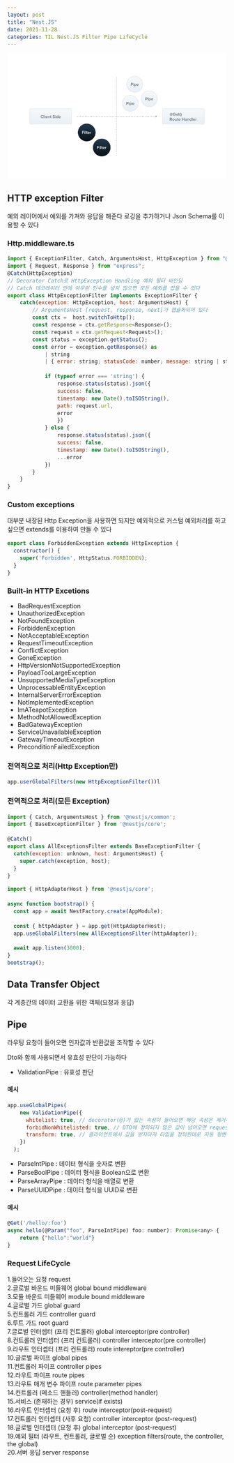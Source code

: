```yaml
---
layout: post
title: "Nest.JS"
date: 2021-11-28
categories: TIL Nest.JS Filter Pipe LifeCycle
---
```


![](https://raw.githubusercontent.com/Action2theFuture/Action2theFuture.github.io/main/_posts/Images/Filter.png)

## HTTP exception Filter
예외 레이어에서 예외를 가져와 응답을 해준다
로깅을 추가하거나 Json Schema를 이용할 수 있다

### Http.middleware.ts
```JavaScript
import { ExceptionFilter, Catch, ArgumentsHost, HttpException } from "@nestjs/common";
import { Request, Response } from "express";
@Catch(HttpException)
// Decorator Catch로 HttpException Handling 예외 필터 바인딩
// Catch 데코레이터 안에 아무런 인수를 넣지 않으면 모든 예외를 잡을 수 있다
export class HttpExceptionFilter implements ExceptionFilter {
    catch(exception: HttpException, host: ArgumentsHost) {
        // ArgumentsHost [request, response, next]가 캡슐화되어 있다
        const ctx =  host.switchToHttp();
        const response = ctx.getResponse<Response>();
        const request = ctx.getRequest<Request>();
        const status = exception.getStatus();
        const error = exception.getResponse() as
            | string
            | { error: string; statusCode: number; message: string | string[] };

            if (typeof error === 'string') {
                response.status(status).json({
                success: false,
                timestamp: new Date().toISOString(),
                path: request.url,
                error
                })
            } else {
                response.status(status).json({
                success: false,
                timestamp: new Date().toISOString(),
                ...error
            })
        }
    }
}
```

### Custom exceptions
대부분 내장된 Http Exception을 사용하면 되지만 예외적으로 커스텀 예외처리를 하고 싶으면 extends를 이용하여 만들 수 있다
```JavaScript
export class ForbiddenException extends HttpException {
  constructor() {
    super('Forbidden', HttpStatus.FORBIDDEN);
  }
}
```

### Built-in HTTP Excetions
- BadRequestException
- UnauthorizedException
- NotFoundException
- ForbiddenException
- NotAcceptableException
- RequestTimeoutException
- ConflictException
- GoneException
- HttpVersionNotSupportedException
- PayloadTooLargeException
- UnsupportedMediaTypeException
- UnprocessableEntityException
- InternalServerErrorException
- NotImplementedException
- ImATeapotException
- MethodNotAllowedException
- BadGatewayException
- ServiceUnavailableException
- GatewayTimeoutException
- PreconditionFailedException

### 전역적으로 처리(Http Exception만)
```JavaScript
app.userGlobalFilters(new HttpExceptionFilter())l
```

### 전역적으로 처리(모든 Exception)
```JavaScript
import { Catch, ArgumentsHost } from '@nestjs/common';
import { BaseExceptionFilter } from '@nestjs/core';

@Catch()
export class AllExceptionsFilter extends BaseExceptionFilter {
  catch(exception: unknown, host: ArgumentsHost) {
    super.catch(exception, host);
  }
}
```

```JavaScript
import { HttpAdapterHost } from '@nestjs/core';

async function bootstrap() {
  const app = await NestFactory.create(AppModule);

  const { httpAdapter } = app.get(HttpAdapterHost);
  app.useGlobalFilters(new AllExceptionsFilter(httpAdapter));

  await app.listen(3000);
}
bootstrap();
```

## Data Transfer Object
각 계층간의 데이터 교환을 위한 객체(요청과 응답)  

## Pipe
라우팅 요청이 들어오면 인자값과 반환값을 조작할 수 있다

Dto와 함께 사용되면서 유효성 판단이 가능하다

- ValidationPipe : 유효성 판단

#### 예시
```JavaScript
app.useGlobalPipes(
    new ValidationPipe({
      whitelist: true, // decorator(@)가 없는 속성이 들어오면 해당 속성은 제거하고 받아들입니다.
      forbidNonWhitelisted: true, // DTO에 정의되지 않은 값이 넘어오면 request 자체를 막습니다.
      transform: true, // 클라이언트에서 값을 받자마자 타입을 정의한대로 자동 형변환을 합니다.
    })
  );
```
- ParseIntPipe : 데이터 형식을 숫자로 변환
- ParseBoolPipe : 데이터 형식을 Boolean으로 변환
- ParseArrayPipe : 데이터 형식을 배열로 변환
- ParseUUIDPipe : 데이터 형식을 UUID로 변환

#### 예시
```JavaScript
@Get('/hello/:foo')
async hello(@Param("foo", ParseIntPipe) foo: number): Promise<any> {
    return {"hello":"world"}
}
```

### Request LifeCycle

1.들어오는 요청 request  
2.글로벌 바운드 미들웨어 global bound middleware  
3.모듈 바운드 미들웨어 module bound middleware    
4.글로벌 가드 global guard  
5.컨트롤러 가드 controller guard  
6.루트 가드 root guard  
7.글로벌 인터셉터 (프리 컨트롤러) global interceptor(pre controller)  
8.컨트롤러 인터셉터 (프리 컨트롤러) controller interceptor(pre controller)  
9.라우트 인터셉터 (프리 컨트롤러) route intereptor(pre controller)  
10.글로벌 파이프 global pipes  
11.컨트롤러 파이프 controller pipes  
12.라우트 파이프 route pipes   
13.라우트 매개 변수 파이프 route parameter pipes  
14.컨트롤러 (메소드 핸들러) controller(method handler)  
15.서비스 (존재하는 경우) service(if exists)  
16.라우트 인터셉터 (요청 후) route interceptor(post-request)  
17.컨트롤러 인터셉터 (사후 요청) controller interceptor (post-request)  
18.글로벌 인터셉터 (요청 후) global interceptor (post-request)  
19.예외 필터 (라우트, 컨트롤러, 글로벌 순) exception filters(route, the controller, the global)  
20.서버 응답 server response  